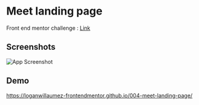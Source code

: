 # Meet landing page

Front end mentor challenge : [Link](https://www.frontendmentor.io/solutions/meet-landing-page-T5fLtcFs1)


## Screenshots

![App Screenshot](https://user-images.githubusercontent.com/60406970/132395094-5c06d543-76ff-4532-83ee-5896f482e470.png)

  
## Demo

https://loganwillaumez-frontendmentor.github.io/004-meet-landing-page/

  
